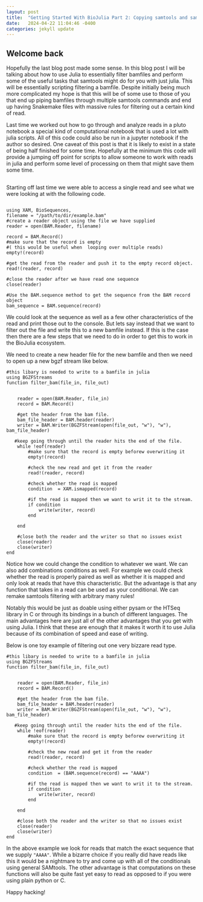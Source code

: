 ```yaml
---
layout: post
title:  "Getting Started With BioJulia Part 2: Copying samtools and samtools like things"
date:   2024-04-22 11:04:46 -0400
categories: jekyll update
---
```


## Welcome back

Hopefully the last blog post made some sense. In this blog post I will be talking about how to use Julia to essentially filter bamfiles and perform some of the 
useful tasks that samtools might do for you with just julia. This will be essentially scripting filtering a bamfile.
Despite initially being much more complicated my hope is that this will be of some use to those of you that end up piping bamfiles through multiple samtools commands and end
up having Snakemake files with massive rules for filtering out a certain kind of read.

Last time we worked out how to go through and analyze reads in a pluto notebook a special kind of computational notebook that is used a lot with julia scripts. All of this code could
also be run in a jupyter notebook if the author so desired. One caveat of this post is that it is likely to exist in a state of being half finished for some time.
Hopefully at the minimum this code will provide a jumping off point for scripts to allow someone to work with reads in julia and perform some level of processing on them that might save 
them some time.


##

Starting off last time we were able to access a single read and see what we were looking at with the following code.

```{julia}

using XAM, BioSequences,
filename = "/path/to/dir/example.bam"
#create a reader object using the file we have supplied
reader = open(BAM.Reader, filename)
	
record = BAM.Record()
#make sure that the record is empty
#( this would be useful when  looping over multiple reads)
empty!(record)

#get the read from the reader and push it to the empty record object.
read!(reader, record)

#close the reader after we have read one sequence
close(reader)

#Use the BAM.sequence method to get the sequence from the BAM record object
bam_sequence = BAM.sequence(record)
```

We could look at the sequence as well as a few other characteristics of the read and print those out to the console. But lets say instead that we want to filter
out the file and write this to a new bamfile instead. If this is the case then there are a few steps that we need to do in order to get this to work in the BioJulia ecosystem.


We need to create a new header file for the new bamfile and then we need to open up a new bgzf stream like below.

```{julia}
#this libary is needed to write to a bamfile in julia
using BGZFStreams
function filter_bam(file_in, file_out)
    

    reader = open(BAM.Reader, file_in)
    record = BAM.Record()

    #get the header from the bam file.
    bam_file_header = BAM.header(reader)
    writer = BAM.Writer(BGZFStream(open(file_out, "w"), "w"), bam_file_header)
    
   #keep going through until the reader hits the end of the file.
    while !eof(reader)
        #make sure that the record is empty beforew overwriting it
        empty!(record)

        #check the new read and get it from the reader
        read!(reader, record)

        #check whether the read is mapped
        condition  = XAM.ismapped(record)

        #if the read is mapped then we want to writ it to the stream.
        if condition
            write(writer, record) 
        end

    end

    #close both the reader and the writer so that no issues exist
    close(reader)
    close(writer)
end
```


Notice how we could change the condition to whatever we want. We can also add combinations conditions as well.
For example we could check whether the read is properly paired as well as whether it is mapped and only look at reads that have this characteristic.
But the advantage is that any function that takes in a read can be used as your conditional. We can remake samtools filtering with arbitrary many rules!

Notably this would be just as doable using either pysam or the HTSeq library in C or through its bindings in a bunch of different languages.
The main advantages here are just all of the other advantages that you get with using Julia. I think that these are enough that it makes it worth it to use Julia because of its combination of speed and ease of writing.


Below is one toy example of filtering out one very bizzare read type. 

```{julia}
#this libary is needed to write to a bamfile in julia
using BGZFStreams
function filter_bam(file_in, file_out)
    

    reader = open(BAM.Reader, file_in)
    record = BAM.Record()

    #get the header from the bam file.
    bam_file_header = BAM.header(reader)
    writer = BAM.Writer(BGZFStream(open(file_out, "w"), "w"), bam_file_header)
    
   #keep going through until the reader hits the end of the file.
    while !eof(reader)
        #make sure that the record is empty beforew overwriting it
        empty!(record)

        #check the new read and get it from the reader
        read!(reader, record)

        #check whether the read is mapped
        condition  = (BAM.sequence(record) == "AAAA")

        #if the read is mapped then we want to writ it to the stream.
        if condition
            write(writer, record) 
        end

    end

    #close both the reader and the writer so that no issues exist
    close(reader)
    close(writer)
end

```

In the above example we look for reads that match the exact sequence that we supply ` "AAAA" `.
While a bizarre choice if you really did have reads like this it would be a nightmare to try and come up with all of the conditionals using general SAMtools.
The other advantage is that computations on these functions will also be quite fast yet easy to read as opposed to if you were using plain python or C.

Happy hacking!
